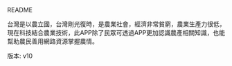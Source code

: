 README

台灣是以農立國，台灣剛光復時，是農業社會，經濟非常貧窮，農業生產力很低，現在科技結合農業技術，此APP除了民眾可透過APP更加認識農產相關知識，也能幫助農民善用網路資源掌握農情。

版本: v10
